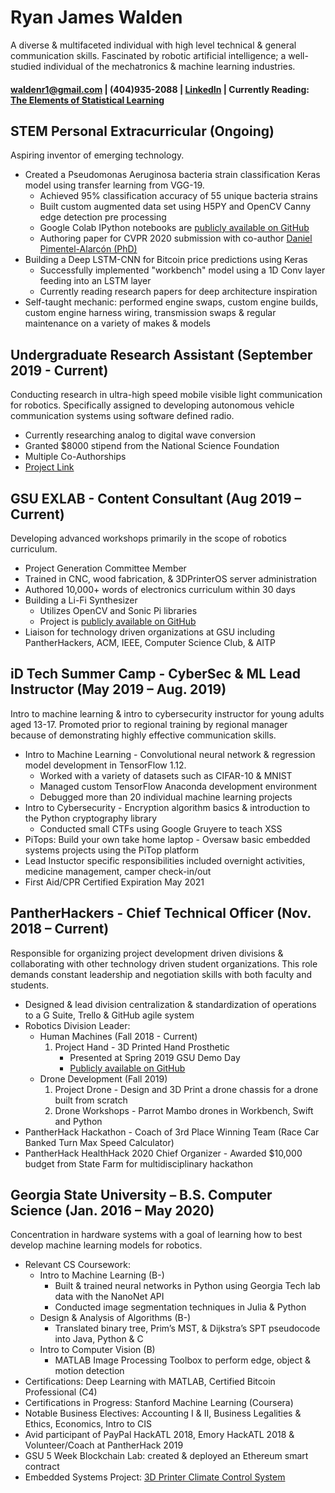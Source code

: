 # Ryan James Walden  
A diverse & multifaceted individual with high level technical & general communication skills. Fascinated by robotic artificial intelligence; a well-studied individual of the mechatronics & machine learning industries.

#### [waldenr1@gmail.com](mailto:waldenr1@gmail.com) | (404)935-2088 | [LinkedIn](https://www.linkedin.com/in/ryan-walden-28771a8b/) | Currently Reading: [The Elements of Statistical Learning](https://web.stanford.edu/~hastie/ElemStatLearn/printings/ESLII_print12.pdf)

## STEM Personal Extracurricular (Ongoing)
Aspiring inventor of emerging technology.
+ Created a Pseudomonas Aeruginosa bacteria strain classification Keras model using transfer learning from VGG-19.
	- Achieved 95% classification accuracy of 55 unique bacteria strains
	- Built custom augmented data set using H5PY and OpenCV Canny edge detection pre processing
	- Google Colab IPython notebooks are [publicly available on GitHub](https://github.com/rjdoubleu/Pseudomonas-Aeruginosa-Colony-Classification)
	- Authoring paper for CVPR 2020 submission with co-author [Daniel Pimentel-Alarcón (PhD)](https://danielpimentel.github.io/)
+ Building a Deep LSTM-CNN for Bitcoin price predictions using Keras
	- Successfully implemented "workbench" model using a 1D Conv layer feeding into an LSTM layer
	- Currently reading research papers for deep architecture inspiration 
+ Self-taught mechanic: performed engine swaps, custom engine builds, custom engine harness wiring, transmission swaps & regular maintenance on a variety of makes & models

## Undergraduate Research Assistant (September 2019 - Current)
Conducting research in ultra-high speed mobile visible light communication for robotics. Specifically assigned to developing autonomous vehicle communication systems using software defined radio.
+   Currently researching analog to digital wave conversion
+   Granted $8000 stipend from the National Science Foundation
+   Multiple Co-Authorships
+   [Project Link](https://sites.google.com/view/highspeedmobilevlc/home)

## GSU EXLAB - Content Consultant  (Aug 2019 – Current)
Developing advanced workshops primarily in the scope of robotics curriculum. 
+ Project Generation Committee Member
+ Trained in CNC, wood fabrication, & 3DPrinterOS server administration
+ Authored 10,000+ words of electronics curriculum within 30 days
+ Building a Li-Fi Synthesizer
	- Utilizes OpenCV and Sonic Pi libraries
	- Project is [publicly available on GitHub](https://github.com/rjdoubleu/Li-Fi-Synth)
+ Liaison for technology driven organizations at GSU including PantherHackers, ACM, IEEE, Computer Science Club, & AITP

## iD Tech Summer Camp - CyberSec & ML Lead Instructor  (May 2019 – Aug. 2019)
Intro to machine learning & intro to cybersecurity instructor for young adults aged 13-17. Promoted prior to regional training by regional manager because of demonstrating highly effective communication skills.
+   Intro to Machine Learning - Convolutional neural network & regression model development in TensorFlow 1.12. 
	- Worked with a variety of datasets such as CIFAR-10 & MNIST
	- Managed custom TensorFlow Anaconda development environment 
	- Debugged more than 20 individual machine learning projects
+   Intro to Cybersecurity - Encryption algorithm basics & introduction to the Python cryptography library 
	- Conducted small CTFs using Google Gruyere to teach XSS
+   PiTops: Build your own take home laptop  - Oversaw basic embedded systems projects using the PiTop platform
+   Lead Instuctor specific responsibilities included overnight activities, medicine management, camper check-in/out
+   First Aid/CPR Certified Expiration May 2021

## PantherHackers - Chief Technical Officer  (Nov. 2018 – Current)
Responsible for organizing project development driven divisions & collaborating with other technology driven student organizations. This role demands constant leadership and negotiation skills with both faculty and students.
+   Designed & lead division centralization & standardization of operations to a G Suite, Trello & GitHub agile system
+   Robotics Division Leader:
	- Human Machines (Fall 2018 - Current)
		1. Project Hand - 3D Printed Hand Prosthetic
			+ Presented at Spring 2019 GSU Demo Day
			+ [Publicly available on GitHub](https://github.com/rjdoubleu/Human-Machines)
	- Drone Development (Fall 2019)
		1. Project Drone - Design and 3D Print a drone chassis for a drone built from scratch
		1. Drone Workshops - Parrot Mambo drones in Workbench, Swift and Python
+   PantherHack Hackathon - Coach of 3rd Place Winning Team (Race Car Banked Turn Max Speed Calculator)
+   PantherHack HealthHack 2020 Chief Organizer - Awarded $10,000 budget from State Farm for multidisciplinary hackathon

## Georgia State University – B.S. Computer Science  (Jan. 2016 – May 2020)
Concentration in hardware systems with a goal of learning how to best develop machine learning models  for robotics.
+ Relevant CS Coursework:
	+ Intro to Machine Learning (B-)
		+ Built & trained neural networks in Python using Georgia Tech lab data with the NanoNet API
		+ Conducted image segmentation techniques in Julia & Python
	+ Design & Analysis of Algorithms (B-)
		+ Translated binary tree, Prim’s MST, & Dijkstra’s SPT pseudocode into Java, Python & C
	+ Intro to Computer Vision (B)
		+ MATLAB Image Processing Toolbox to perform edge, object & motion detection
+ Certifications: Deep Learning with MATLAB, Certified Bitcoin Professional (C4)
+ Certifications in Progress: Stanford Machine Learning (Coursera)
+ Notable Business Electives: Accounting I & II, Business Legalities & Ethics, Economics, Intro to CIS
+ Avid participant of PayPal HackATL 2018, Emory HackATL 2018 & Volunteer/Coach at PantherHack 2019
+ GSU 5 Week Blockchain Lab: created & deployed an Ethereum smart contract
+ Embedded Systems Project: [3D Printer Climate Control System](https://github.com/rjdoubleu/3D-Printer-Climate-Control)
